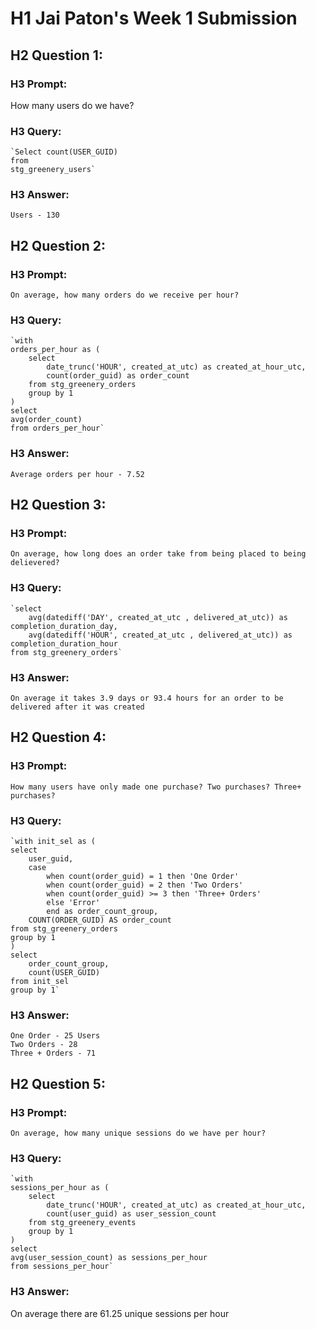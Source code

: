 # H1 Jai Paton's Week 1 Submission

## H2 Question 1:

### H3 Prompt:

How many users do we have? 

### H3 Query:

    `Select count(USER_GUID)
    from 
    stg_greenery_users`

### H3 Answer:

    Users - 130


## H2 Question 2:

### H3 Prompt:

    On average, how many orders do we receive per hour?

### H3 Query:

    `with
    orders_per_hour as (
        select 
            date_trunc('HOUR', created_at_utc) as created_at_hour_utc,
            count(order_guid) as order_count 
        from stg_greenery_orders
        group by 1
    )
    select 
    avg(order_count)
    from orders_per_hour`

### H3 Answer:

    Average orders per hour - 7.52

## H2 Question 3:

### H3 Prompt:

    On average, how long does an order take from being placed to being delievered? 

### H3 Query:

    `select
        avg(datediff('DAY', created_at_utc , delivered_at_utc)) as completion_duration_day,
        avg(datediff('HOUR', created_at_utc , delivered_at_utc)) as completion_duration_hour
    from stg_greenery_orders`

### H3 Answer:

    On average it takes 3.9 days or 93.4 hours for an order to be delivered after it was created


## H2 Question 4:

### H3 Prompt:

    How many users have only made one purchase? Two purchases? Three+ purchases? 

### H3 Query: 

    `with init_sel as (
    select
        user_guid,
        case 
            when count(order_guid) = 1 then 'One Order'
            when count(order_guid) = 2 then 'Two Orders'
            when count(order_guid) >= 3 then 'Three+ Orders'
            else 'Error'
            end as order_count_group,
        COUNT(ORDER_GUID) AS order_count
    from stg_greenery_orders  
    group by 1
    )
    select 
        order_count_group,
        count(USER_GUID)
    from init_sel
    group by 1`

### H3 Answer: 

    One Order - 25 Users
    Two Orders - 28
    Three + Orders - 71

## H2 Question 5: 

### H3 Prompt:

    On average, how many unique sessions do we have per hour? 

### H3 Query:

    `with
    sessions_per_hour as (
        select 
            date_trunc('HOUR', created_at_utc) as created_at_hour_utc,
            count(user_guid) as user_session_count 
        from stg_greenery_events
        group by 1
    )
    select 
    avg(user_session_count) as sessions_per_hour
    from sessions_per_hour`

### H3 Answer:
On average there are 61.25 unique sessions per hour